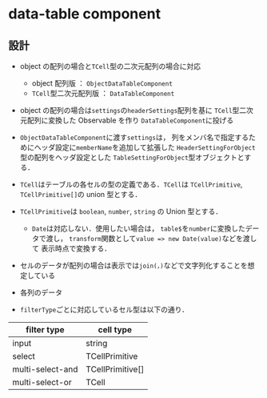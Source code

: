 # data-table component

## 設計

-   object の配列の場合と`TCell`型の二次元配列の場合に対応
    -   object 配列版 ： `ObjectDataTableComponent`
    -   `TCell`型二次元配列版 ： `DataTableComponent`
-   object の配列の場合は`settings`の`headerSettings`配列を基に
    `TCell`型二次元配列に変換した Observable を作り
    `DataTableComponent`に投げる
-   `ObjectDataTableComponent`に渡す`settings`は，
    列をメンバ名で指定するためにヘッダ設定に`memberName`を追加して拡張した
    `HeaderSettingForObject`型の配列をヘッダ設定とした
    `TableSettingForObject`型オブジェクトとする．

-   `TCell`はテーブルの各セルの型の定義である．`TCell`は
    `TCellPrimitive`, `TCellPrimitive[]`の union 型とする．
-   `TCellPrimitive`は `boolean`, `number`, `string` の Union 型とする．

    -   `Date`は対応しない．使用したい場合は，
        `table$`を`number`に変換したデータで渡し，
        `transform`関数として`value => new Date(value)`などを渡して
        表示時点で変換する．

-   セルのデータが配列の場合は表示では`join(，)`などで文字列化することを想定している
-   各列のデータ

-   `filterType`ごとに対応しているセル型は以下の通り．

| filter type      | cell type        |
| ---------------- | ---------------- |
| input            | string           |
| select           | TCellPrimitive   |
| multi-select-and | TCellPrimitive[] |
| multi-select-or  | TCell            |

